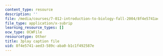 ```yaml
---
content_type: resource
description: ''
file: /media/courses/7-012-introduction-to-biology-fall-2004/8f4e5741aed3589caba0b1c1f492587e_TdJBLu6hPc.vtt
file_type: application/x-subrip
learning_resource_types: []
ocw_type: OCWFile
resourcetype: Other
title: 3play caption file
uid: 8f4e5741-aed3-589c-aba0-b1c1f492587e
---
```

